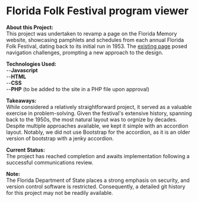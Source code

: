 # Florida Folk Festival program viewer
<b>About this Project:</b><br/>
This project was undertaken to revamp a page on the Florida Memory website, showcasing pamphlets and schedules from each annual Florida Folk Festival, dating back to its initial run in 1953. The [existing page](https://www.floridamemory.com/learn/exhibits/florida-folklife/festival-programs.php) posed navigation challenges, prompting a new approach to the design.

<b>Technologies Used:</b><br/>
--<b>Javascript</b><br/>
--<b>HTML</b><br/>
--<b>CSS</b><br/>
--<b>PHP</b> (to be added to the site in a PHP file upon approval)<br/>

<b>Takeaways:</b><br/>
While considered a relatively straightforward project, it served as a valuable exercise in problem-solving. Given the festival's extensive history, spanning back to the 1950s, the most natural layout was to orgnize by decades. Despite multiple approaches available, we kept it simple with an accordion layout. Notably, we did not use Bootstrap for the accordion, as it is an older version of bootstrap with a jenky accordion. 

<b>Current Status:</b><br/>
The project has reached completion and awaits implementation following a successful communications review.

<b>Note:</b><br/>
The Florida Department of State places a strong emphasis on security, and version control software is restricted. Consequently, a detailed git history for this project may not be readily available.


